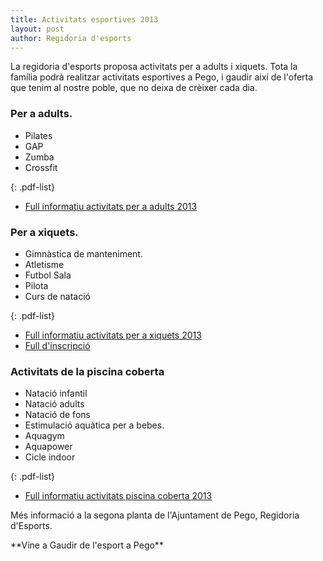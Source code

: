 ```yaml
---
title: Activitats esportives 2013
layout: post
author: Regidoria d'esports
---
```

La regidoria d'esports proposa activitats per a adults i xiquets.
Tota la família podrà realitzar activitats esportives a Pego, i gaudir així de l'oferta que tenim al nostre poble, que no deixa de crèixer cada dia.

### Per a adults.

* Pilates
* GAP
* Zumba
* Crossfit

{: .pdf-list}
* [Full informatiu activitats per a adults 2013](/pdf/news/20130917-activitats-esportives-adults.pdf)


### Per a xiquets.

* Gimnàstica de manteniment.
* Atletisme
* Futbol Sala
* Pilota
* Curs de natació

{: .pdf-list}
* [Full informatiu activitats per a xiquets 2013](/pdf/news/20130917-activitats-esportives-xiquets.pdf)
* [Full d'inscripció](/pdf/news/20130917-fitxa-matricula-activitats-xiquets-2013.pdf)


### Activitats de la piscina coberta

* Natació infantil
* Natació adults
* Natació de fons
* Estimulació aquàtica per a bebes.
* Aquagym
* Aquapower
* Cicle indoor

{: .pdf-list}
* [Full informatiu activitats piscina coberta 2013](/pdf/news/20130917-full-informatiu-activitats-piscina-coberta-2013.pdf)

Més informació a la segona planta de l'Ajuntament de Pego, Regidoria d'Esports.


<p class="center" markdown="1">**Vine a Gaudir de l'esport a Pego**</p>
